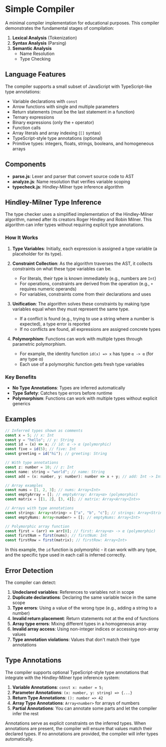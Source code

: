 # Simple Compiler

A minimal compiler implementation for educational purposes. This compiler demonstrates the fundamental stages of compilation:

1. **Lexical Analysis** (Tokenization)
2. **Syntax Analysis** (Parsing)
3. **Semantic Analysis**
   - Name Resolution
   - Type Checking

## Language Features

The compiler supports a small subset of JavaScript with TypeScript-like type annotations:

- Variable declarations with `const`
- Arrow functions with single and multiple parameters
- Return statements (must be the last statement in a function)
- Ternary expressions
- Binary expressions (only the `+` operator)
- Function calls
- Array literals and array indexing (`[]` syntax)
- TypeScript-style type annotations (optional)
- Primitive types: integers, floats, strings, booleans, and homogeneous arrays

## Components

- **parse.js**: Lexer and parser that convert source code to AST
- **analyze.js**: Name resolution that verifies variable scoping
- **typecheck.js**: Hindley-Milner type inference algorithm

## Hindley-Milner Type Inference

The type checker uses a simplified implementation of the Hindley-Milner algorithm, named after its creators Roger Hindley and Robin Milner. This algorithm can infer types without requiring explicit type annotations.

### How It Works

1. **Type Variables**: Initially, each expression is assigned a type variable (a placeholder for its type).

2. **Constraint Collection**: As the algorithm traverses the AST, it collects constraints on what these type variables can be.

   - For literals, their type is known immediately (e.g., numbers are `Int`)
   - For operations, constraints are derived from the operation (e.g., `+` requires numeric operands)
   - For variables, constraints come from their declarations and uses

3. **Unification**: The algorithm solves these constraints by making type variables equal when they must represent the same type.

   - If a conflict is found (e.g., trying to use a string where a number is expected), a type error is reported
   - If no conflicts are found, all expressions are assigned concrete types

4. **Polymorphism**: Functions can work with multiple types through parametric polymorphism.
   - For example, the identity function `id(x) => x` has type `α -> α` (for any type α)
   - Each use of a polymorphic function gets fresh type variables

### Key Benefits

- **No Type Annotations**: Types are inferred automatically
- **Type Safety**: Catches type errors before runtime
- **Polymorphism**: Functions can work with multiple types without explicit generics

## Examples

```javascript
// Inferred types shown as comments
const x = 5; // x: Int
const y = "hello"; // y: String
const id = (x) => x; // id: α -> α (polymorphic)
const five = id(5); // five: Int
const greeting = id("hi"); // greeting: String

// With type annotations
const z: number = 10; // z: Int
const name: string = "world"; // name: String
const add = (x: number, y: number): number => x + y; // add: Int -> Int -> Int

// Array examples
const nums = [1, 2, 3]; // nums: Array<Int>
const emptyArray = []; // emptyArray: Array<α> (polymorphic)
const matrix = [[1, 2], [3, 4]]; // matrix: Array<Array<Int>>

// Arrays with type annotations
const strings: Array<string> = ["a", "b", "c"]; // strings: Array<String>
const emptyNums: Array<number> = []; // emptyNums: Array<Int>

// Polymorphic array function
const first = (arr) => arr[0]; // first: Array<α> -> α (polymorphic)
const firstNum = first(nums); // firstNum: Int
const firstRow = first(matrix); // firstRow: Array<Int>
```

In this example, the `id` function is polymorphic - it can work with any type, and the specific type used in each call is inferred correctly.

## Error Detection

The compiler can detect:

1. **Undeclared variables**: References to variables not in scope
2. **Duplicate declarations**: Declaring the same variable twice in the same scope
3. **Type errors**: Using a value of the wrong type (e.g., adding a string to a number)
4. **Invalid return placement**: Return statements not at the end of functions
5. **Array type errors**: Mixing different types in a homogeneous array
6. **Invalid array access**: Using non-integer indices or accessing non-array values
7. **Type annotation violations**: Values that don't match their type annotations

## Type Annotations

The compiler supports optional TypeScript-style type annotations that integrate with the Hindley-Milner type inference system:

1. **Variable Annotations**: `const x: number = 5;`
2. **Parameter Annotations**: `(x: number, y: string) => {...}`
3. **Return Type Annotations**: `(): number => 42` 
4. **Array Type Annotations**: `Array<number>` for arrays of numbers
5. **Partial Annotations**: You can annotate some parts and let the compiler infer the rest

Annotations serve as explicit constraints on the inferred types. When annotations are present, the compiler will ensure that values match their declared types. If no annotations are provided, the compiler will infer types automatically.
